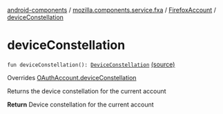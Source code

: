 [android-components](../../index.md) / [mozilla.components.service.fxa](../index.md) / [FirefoxAccount](index.md) / [deviceConstellation](./device-constellation.md)

# deviceConstellation

`fun deviceConstellation(): `[`DeviceConstellation`](../../mozilla.components.concept.sync/-device-constellation/index.md) [(source)](https://github.com/mozilla-mobile/android-components/blob/master/components/service/firefox-accounts/src/main/java/mozilla/components/service/fxa/FirefoxAccount.kt#L228)

Overrides [OAuthAccount.deviceConstellation](../../mozilla.components.concept.sync/-o-auth-account/device-constellation.md)

Returns the device constellation for the current account

**Return**
Device constellation for the current account

